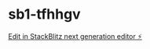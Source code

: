 # sb1-tfhhgv

[Edit in StackBlitz next generation editor ⚡️](https://stackblitz.com/~/github.com/naoufal77/sb1-tfhhgv)